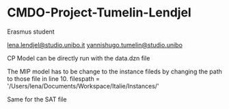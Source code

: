 # CMDO-Project-Tumelin-Lendjel

Erasmus student 

lena.lendjel@studio.unibo.it 
yannishugo.tumelin@studio.unibo

CP Model can be directly run with the data.dzn file 

The MIP model has to be change to the instance fileds by changing the path to those file in line 10. 
filespath = '/Users/lena/Documents/Workspace/Italie/Instances/'

Same for the SAT file 
